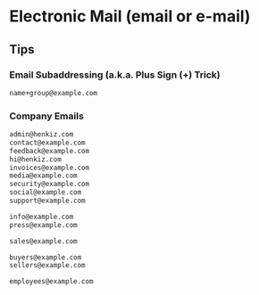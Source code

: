 # Electronic Mail (email or e-mail)

<!--
https://hunter.io/blog/how-to-find-someones-email-address/#1-use-an-email-lookup-tool
https://github.com/forwardemail/email-templates
-->

## Tips

### Email Subaddressing (a.k.a. Plus Sign (+) Trick)

```txt
name+group@example.com
```

### Company Emails

```txt
admin@henkiz.com
contact@example.com
feedback@example.com
hi@henkiz.com
invoices@example.com
media@example.com
security@example.com
social@example.com
support@example.com

info@example.com
press@example.com

sales@example.com

buyers@example.com
sellers@example.com

employees@example.com
```
